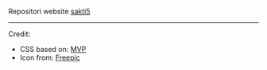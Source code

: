 Repositori website [sakti5](https://sakti5.github.io)

---

Credit:
- CSS based on: [MVP](https://github.com/andybrewer/mvp)
- Icon from: [Freepic](https://www.freepik.com)
